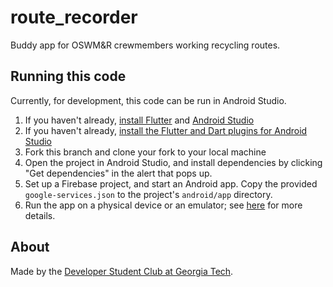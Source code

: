 # route_recorder

Buddy app for OSWM&R crewmembers working recycling routes.

## Running this code

Currently, for development, this code can be run in Android Studio.

1. If you haven't already, [install Flutter](https://flutter.dev/docs/get-started/install) and [Android Studio](https://developer.android.com/studio)
1. If you haven't already, [install the Flutter and Dart plugins for Android Studio](https://flutter.dev/docs/get-started/editor#install-the-flutter-and-dart-plugins)
1. Fork this branch and clone your fork to your local machine
1. Open the project in Android Studio, and install dependencies by clicking "Get dependencies" in the alert that pops up.
1. Set up a Firebase project, and start an Android app. Copy the provided `google-services.json` to the project's `android/app` directory. 
1. Run the app on a physical device or an emulator; see [here](https://developer.android.com/training/basics/firstapp/running-app) for more details.

## About
Made by the [Developer Student Club at Georgia Tech](https://dsc.gt/). 
